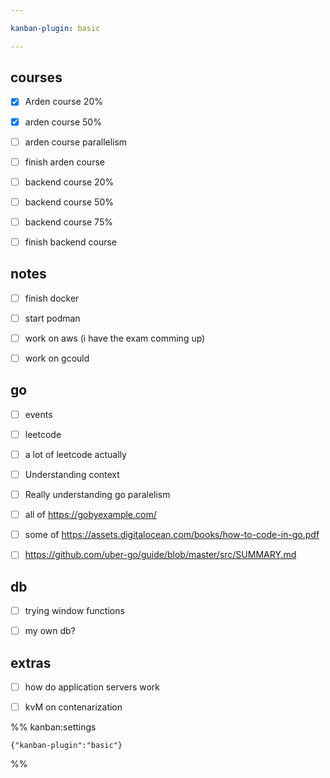 ```yaml
---

kanban-plugin: basic

---
```


## courses

- [x] Arden course 20%
- [x] arden course 50%
- [ ] arden course parallelism
- [ ] finish arden course
- [ ] backend course 20%
- [ ] backend course 50%
- [ ] backend course 75%
- [ ] finish backend course


## notes

- [ ] finish docker
- [ ] start podman
- [ ] work on aws (i have the exam comming up)
- [ ] work on gcould


## go

- [ ] events
- [ ] leetcode
- [ ] a lot of leetcode actually
- [ ] Understanding context
- [ ] Really understanding go paralelism
- [ ] all of   https://gobyexample.com/
- [ ] some of    https://assets.digitalocean.com/books/how-to-code-in-go.pdf
- [ ] https://github.com/uber-go/guide/blob/master/src/SUMMARY.md


## db

- [ ] trying window functions
- [ ] my own db?


## extras

- [ ] how do application servers work
- [ ] kvM on contenarization




%% kanban:settings
```
{"kanban-plugin":"basic"}
```
%%